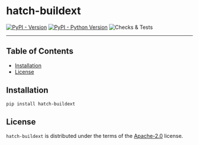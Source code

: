 # hatch-buildext

[![PyPI - Version](https://img.shields.io/pypi/v/hatch-buildext.svg)](https://pypi.org/project/hatch-buildext)
[![PyPI - Python Version](https://img.shields.io/pypi/pyversions/hatch-buildext.svg)](https://pypi.org/project/hatch-buildext)
![Checks & Tests](https://github.com/xoudini/hatch-buildext/actions/workflows/test.yml/badge.svg)

---

## Table of Contents

- [Installation](#installation)
- [License](#license)

## Installation

```console
pip install hatch-buildext
```

## License

`hatch-buildext` is distributed under the terms of the [Apache-2.0](https://spdx.org/licenses/Apache-2.0.html) license.
